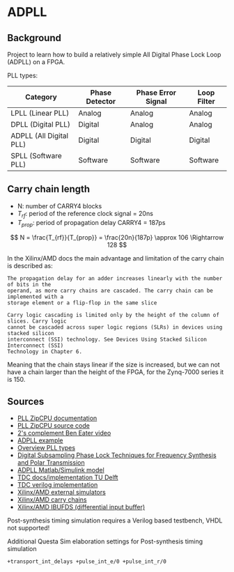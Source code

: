 # ADPLL

## Background 

Project to learn how to build a relatively simple All Digital Phase Lock Loop
(ADPLL) on a FPGA. 

PLL types:

| Category         | Phase Detector    | Phase Error Signal | Loop Filter      |
| ---------------- | ----------------- | ------------------ | ---------------- |
| LPLL (Linear PLL)| Analog            | Analog             | Analog           |
| DPLL (Digital PLL)| Digital           | Analog             | Analog           |
| ADPLL (All Digital PLL)| Digital       | Digital            | Digital          |
| SPLL (Software PLL)| Software         | Software           | Software         |

## Carry chain length

- N: number of CARRY4 blocks
- $T_{rf}$: period of the reference clock signal = 20ns 
- $T_{prop}$: period of propagation delay CARRY4 = 187ps

$$ N = \frac{T_{rf}}{T_{prop}} = \frac{20n}{187p} \approx 106 \Rightarrow 128 $$

In the Xilinx/AMD docs the main advantage and limitation of the carry chain is described as:

```text
The propagation delay for an adder increases linearly with the number of bits in the
operand, as more carry chains are cascaded. The carry chain can be implemented with a
storage element or a flip-flop in the same slice

Carry logic cascading is limited only by the height of the column of slices. Carry logic
cannot be cascaded across super logic regions (SLRs) in devices using stacked silicon
interconnect (SSI) technology. See Devices Using Stacked Silicon Interconnect (SSI)
Technology in Chapter 6.
```

Meaning that the chain stays linear if the size is increased, but 
we can not have a chain larger than the height of the FPGA, for
the Zynq-7000 series it is 150.

## Sources 

- [PLL ZipCPU documentation](https://zipcpu.com/dsp/2017/12/14/logic-pll.html)
- [PLL ZipCPU source code](https://github.com/ZipCPU/dpll/tree/master)
- [2's complement Ben Eater video](https://www.youtube.com/watch?v=4qH4unVtJkE)
- [ADPLL example](https://github.com/filipamator/adpll)
- [Overview PLL types](https://www.skyworksinc.com/-/media/Skyworks/SL/documents/public/application-notes/AN575.pdf)
- [Digital Subsampling Phase Lock Techniques for Frequency Synthesis and Polar Transmission ](https://link-springer-com.ezproxy2.utwente.nl/book/10.1007/978-3-030-10958-5)
- [ADPLL Matlab/Simulink model](https://nl.mathworks.com/help/msblks/ug/digital-phase-locked-loop.html)
- [TDC docs/implementation TU Delft](https://sps.ewi.tudelft.nl/fpga_tdc/TDC_basic.html)
- [TDC verilog implementation](https://github.com/RuiMachado39/TDC)
- [Xilinx/AMD external simulators](https://docs.xilinx.com/r/en-US/ug900-vivado-logic-simulation/Running-Timing-Simulation-Using-Third-Party-Tools)
- [Xilinx/AMD carry chains](https://docs.xilinx.com/v/u/en-US/ug474_7Series_CLB)
- [Xilinx/AMD IBUFDS (differential input buffer)](https://docs.xilinx.com/r/en-US/ug953-vivado-7series-libraries/IBUFDS)

Post-synthesis timing simulation requires a Verilog based testbench, VHDL not supported!

Additional Questa Sim elaboration settings for Post-synthesis timing simulation 
```console
+transport_int_delays +pulse_int_e/0 +pulse_int_r/0
```
